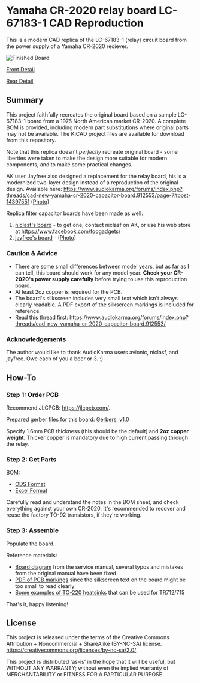 # Yamaha CR-2020 relay board LC-67183-1 CAD Reproduction
This is a modern CAD replica of the LC-67183-1 (relay) circuit board from the power supply of a Yamaha CR-2020 reciever.

![Finished Board](img/board_populated.jpg?raw=true "Finished Board")

[Front Detail](img/board_front.jpg?raw=true)

[Rear Detail](img/board_rear.jpg?raw=true)

## Summary
This project faithfully recreates the original board based on a sample LC-67183-1 board from a 1976 North American market CR-2020. A complete BOM is provided, including modern part substitutions where original parts may not be available. The KiCAD project files are available for download from this repository.

Note that this replica doesn't *perfectly* recreate original board - some liberties were taken to make the design more suitable for modern components, and to make some practical changes.

AK user Jayfree also designed a replacement for the relay board, his is a modernized two-layer design instead of a reproduction of the original design. Available here: https://www.audiokarma.org/forums/index.php?threads/cad-new-yamaha-cr-2020-capacitor-board.912553/page-7#post-14397551 ([Photo](https://www.audiokarma.org/forums/index.php?threads/cad-new-yamaha-cr-2020-capacitor-board.912553/page-5#post-14284775))

Replica filter capacitor boards have been made as well:
1. [niclasf's board](https://foogadgets.blogspot.com/2020/05/yamaha-cr2020-repair.html) - to get one, contact niclasf on AK, or use his web store at https://www.facebook.com/foogadgets/
1. [jayfree's board](https://www.audiokarma.org/forums/index.php?threads/cad-new-yamaha-cr-2020-capacitor-board.912553/page-7#post-14397551) - ([Photo](https://www.audiokarma.org/forums/index.php?threads/cad-new-yamaha-cr-2020-capacitor-board.912553/page-4#post-14139270))

### Caution & Advice
* There are some small differences between model years, but as far as I can tell, this board should work for any model year. **Check your CR-2020's power supply carefully** before trying to use this reproduction board.
* At least 2oz copper is required for the PCB.
* The board's silkscreen includes very small text which isn't always clearly readable. A PDF export of the silkscreen markings is included for reference.
* Read this thread first: https://www.audiokarma.org/forums/index.php?threads/cad-new-yamaha-cr-2020-capacitor-board.912553/

### Acknowledgements
The author would like to thank AudioKarma users avionic, niclasf, and jayfree. Owe each of you a beer or 3. :)

## How-To
### Step 1: Order PCB
Recommend JLCPCB: https://jlcpcb.com/.

Prepared gerber files for this board: [Gerbers, v1.0](https://github.com/flakzilla/cr2020-relay-board/raw/main/CR-2020%20relay%20board%20LC-67183-1/gerber%20zips/CR2020%20relay%20board%20LC-67183-1%20v1.0.zip)

Specify 1.6mm PCB thickness (this should be the default) and **2oz copper weight**. Thicker copper is mandatory due to high current passing through the relay.

### Step 2: Get Parts
BOM:
* [ODS Format](https://github.com/flakzilla/cr2020-relay-board/raw/main/CR-2020%20relay%20board%20LC-67183-1/BOM/BOM.ods)
* [Excel Format](https://github.com/flakzilla/cr2020-relay-board/raw/main/CR-2020%20relay%20board%20LC-67183-1/BOM/BOM.xlsx)

Carefully read and understand the notes in the BOM sheet, and check everything against your own CR-2020. It's recommended to recover and reuse the factory TO-92 transistors, if they're working.

### Step 3: Assemble
Populate the board.

Reference materials:
* [Board diagram](https://github.com/flakzilla/cr2020-relay-board/blob/main/CR-2020%20relay%20board%20LC-67183-1/reference/power%20supply%20c%20board%20diagram_fixed.png?raw=true) from the service manual, several typos and mistakes from the original manual have been fixed
* [PDF of PCB markings](https://github.com/flakzilla/cr2020-relay-board/blob/main/CR-2020%20relay%20board%20LC-67183-1/reference/markings%20diagram%20v1.0.pdf) since the silkscreen text on the board might be too small to read clearly
* [Some examples of TO-220 heatsinks](https://github.com/flakzilla/cr2020-relay-board/tree/main/CR-2020%20relay%20board%20LC-67183-1/reference/TO-220%20heatsink) that can be used for TR712/715

That's it, happy listening!

## License
This project is released under the terms of the Creative Commons Attribution + Noncommercial + ShareAlike (BY-NC-SA) license. https://creativecommons.org/licenses/by-nc-sa/2.0/

This project is distributed 'as-is' in the hope that it will be useful, but WITHOUT ANY WARRANTY; without even the implied warranty of MERCHANTABILITY or FITNESS FOR A PARTICULAR PURPOSE.

